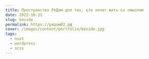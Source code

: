 ```yaml
---
title: Пространство РяДом для тех, кто хочет жить со смыслом
date: 2022-10-31
slug: beside
permalink: https://рядом02.рф
cover: /images/content/portfolio/beside.jpg
tags:
  - nuxt
  - wordpress
  - scss
---
```

